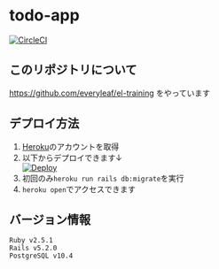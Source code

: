 # todo-app

[![CircleCI](https://circleci.com/gh/tsumichan/todo-app.svg?style=svg)](https://circleci.com/gh/tsumichan/todo-app)

## このリポジトリについて
https://github.com/everyleaf/el-training をやっています

## デプロイ方法
1. [Heroku](https://heroku.com/)のアカウントを取得
2. 以下からデプロイできます↓  
[![Deploy](https://www.herokucdn.com/deploy/button.png)](https://heroku.com/deploy)
3. 初回のみ`heroku run rails db:migrate`を実行
4. `heroku open`でアクセスできます

## バージョン情報
```
Ruby v2.5.1
Rails v5.2.0
PostgreSQL v10.4
```
